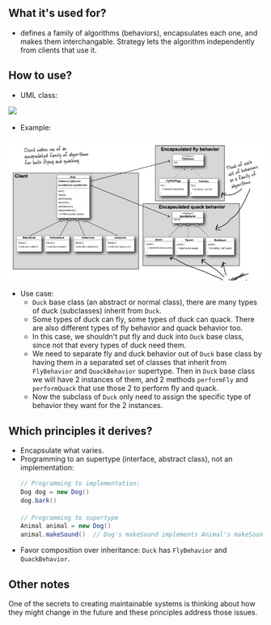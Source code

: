 ## What it's used for?
- defines a family of algorithms (behaviors), encapsulates each one, and makes them interchangable. Strategy lets the algorithm independently from clients that use it.

## How to use?

- UML class:
<img src="https://upload.wikimedia.org/wikipedia/commons/4/45/W3sDesign_Strategy_Design_Pattern_UML.jpg" />

- Example:
<img src="./pics/strategy.png" />

- Use case:
  - `Duck` base class (an abstract or normal class), there are many types of duck (subclasses) inherit from `Duck`.
  - Some types of duck can fly, some types of duck can quack. There are also different types of fly behavior and quack behavior too.
  - In this case, we shouldn't put fly and duck into `Duck` base class, since not that every types of duck need them.
  - We need to separate fly and duck behavior out of `Duck` base class by having them in a separated set of classes that inherit from `FlyBehavior` and `QuackBehavior` supertype. Then in `Duck` base class we will have 2 instances of them, and 2 methods `performFly` and `performQuack` that use those 2 to perform fly and quack.
  - Now the subclass of `Duck` only need to assign the specific type of behavior they want for the 2 instances.

## Which principles it derives?

- Encapsulate what varies.
- Programming to an supertype (interface, abstract class), not an implementation:
  ```java
  // Programming to implementation:
  Dog dog = new Dog()
  dog.bark()

  // Programming to supertype
  Animal animal = new Dog()
  animal.makeSound()  // Dog's makeSound implements Animal's makeSound
  ```
- Favor composition over inheritance: `Duck` has `FlyBehavior` and `QuackBehavior`.

## Other notes

One of the secrets to creating maintainable systems is thinking about how they might change in the future and these principles address those issues.
